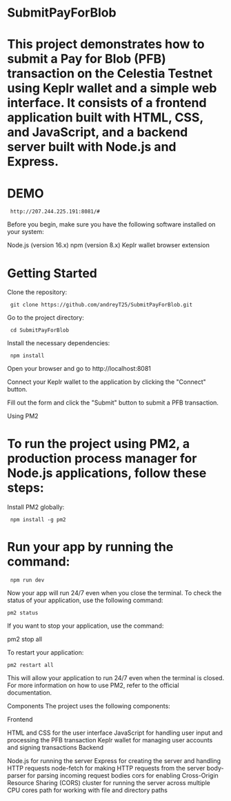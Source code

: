 # SubmitPayForBlob
# This project demonstrates how to submit a Pay for Blob (PFB) transaction on the Celestia Testnet using Keplr wallet and a simple web interface. It consists of a frontend application built with HTML, CSS, and JavaScript, and a backend server built with Node.js and Express.
# DEMO

     http://207.244.225.191:8081/#

Before you begin, make sure you have the following software installed on your system:

Node.js (version 16.x)
npm (version 8.x)
Keplr wallet browser extension
# Getting Started
Clone the repository:

     git clone https://github.com/andreyT25/SubmitPayForBlob.git

Go to the project directory:

     cd SubmitPayForBlob

Install the necessary dependencies:

     npm install
  
Open your browser and go to http://localhost:8081

Connect your Keplr wallet to the application by clicking the "Connect" button.

Fill out the form and click the "Submit" button to submit a PFB transaction.

Using PM2
# To run the project using PM2, a production process manager for Node.js applications, follow these steps:

Install PM2 globally:

     npm install -g pm2

# Run your app by running the command:

     npm run dev

Now your app will run 24/7 even when you close the terminal. To check the status of your application, use the following command:


    pm2 status

If you want to stop your application, use the command:

   pm2 stop all

To restart your application:

    pm2 restart all

This will allow your application to run 24/7 even when the terminal is closed.
For more information on how to use PM2, refer to the official documentation.

Components
The project uses the following components:

Frontend

HTML and CSS for the user interface
JavaScript for handling user input and processing the PFB transaction
Keplr wallet for managing user accounts and signing transactions
Backend

Node.js for running the server
Express for creating the server and handling HTTP requests
node-fetch for making HTTP requests from the server
body-parser for parsing incoming request bodies
cors for enabling Cross-Origin Resource Sharing (CORS)
cluster for running the server across multiple CPU cores
path for working with file and directory paths
